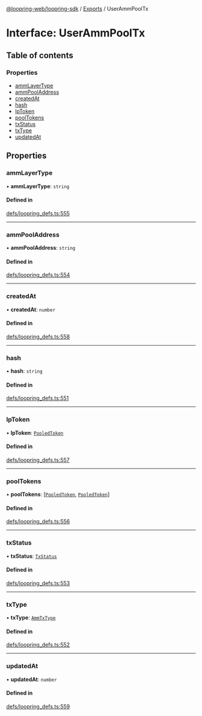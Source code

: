 [@loopring-web/loopring-sdk](../README.md) / [Exports](../modules.md) / UserAmmPoolTx

# Interface: UserAmmPoolTx

## Table of contents

### Properties

- [ammLayerType](UserAmmPoolTx.md#ammlayertype)
- [ammPoolAddress](UserAmmPoolTx.md#ammpooladdress)
- [createdAt](UserAmmPoolTx.md#createdat)
- [hash](UserAmmPoolTx.md#hash)
- [lpToken](UserAmmPoolTx.md#lptoken)
- [poolTokens](UserAmmPoolTx.md#pooltokens)
- [txStatus](UserAmmPoolTx.md#txstatus)
- [txType](UserAmmPoolTx.md#txtype)
- [updatedAt](UserAmmPoolTx.md#updatedat)

## Properties

### ammLayerType

• **ammLayerType**: `string`

#### Defined in

[defs/loopring_defs.ts:555](https://github.com/Loopring/loopring_sdk/blob/ee2acc4/src/defs/loopring_defs.ts#L555)

___

### ammPoolAddress

• **ammPoolAddress**: `string`

#### Defined in

[defs/loopring_defs.ts:554](https://github.com/Loopring/loopring_sdk/blob/ee2acc4/src/defs/loopring_defs.ts#L554)

___

### createdAt

• **createdAt**: `number`

#### Defined in

[defs/loopring_defs.ts:558](https://github.com/Loopring/loopring_sdk/blob/ee2acc4/src/defs/loopring_defs.ts#L558)

___

### hash

• **hash**: `string`

#### Defined in

[defs/loopring_defs.ts:551](https://github.com/Loopring/loopring_sdk/blob/ee2acc4/src/defs/loopring_defs.ts#L551)

___

### lpToken

• **lpToken**: [`PooledToken`](PooledToken.md)

#### Defined in

[defs/loopring_defs.ts:557](https://github.com/Loopring/loopring_sdk/blob/ee2acc4/src/defs/loopring_defs.ts#L557)

___

### poolTokens

• **poolTokens**: [[`PooledToken`](PooledToken.md), [`PooledToken`](PooledToken.md)]

#### Defined in

[defs/loopring_defs.ts:556](https://github.com/Loopring/loopring_sdk/blob/ee2acc4/src/defs/loopring_defs.ts#L556)

___

### txStatus

• **txStatus**: [`TxStatus`](../enums/TxStatus.md)

#### Defined in

[defs/loopring_defs.ts:553](https://github.com/Loopring/loopring_sdk/blob/ee2acc4/src/defs/loopring_defs.ts#L553)

___

### txType

• **txType**: [`AmmTxType`](../enums/AmmTxType.md)

#### Defined in

[defs/loopring_defs.ts:552](https://github.com/Loopring/loopring_sdk/blob/ee2acc4/src/defs/loopring_defs.ts#L552)

___

### updatedAt

• **updatedAt**: `number`

#### Defined in

[defs/loopring_defs.ts:559](https://github.com/Loopring/loopring_sdk/blob/ee2acc4/src/defs/loopring_defs.ts#L559)
